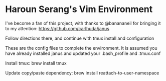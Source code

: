 Haroun Serang's Vim Environment
=======================

I've become a fan of this project, with thanks to @banananeil for
 bringing it to my attention:
https://github.com/carlhuda/janus

Follow directions there, and continue with tmux install and
configuration

These are the config files to complete the environment. It is assumed
you have already installed janus and updated your .bash_profile and
.tmux.conf

Install tmux:
brew install tmux

Update copy/paste dependency:
brew install reattach-to-user-namespace


